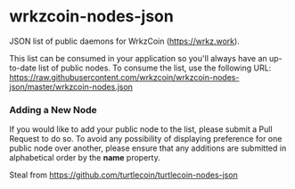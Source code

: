 # wrkzcoin-nodes-json

JSON list of public daemons for WrkzCoin (https://wrkz.work).

This list can be consumed in your application so you'll always have an up-to-date list of public nodes. To consume the list, use the following URL: https://raw.githubusercontent.com/wrkzcoin/wrkzcoin-nodes-json/master/wrkzcoin-nodes.json

### Adding a New Node

If you would like to add your public node to the list, please submit a Pull Request to do so. To avoid any possibility of displaying preference for one public node over another, please ensure that any additions are submitted in alphabetical order by the **name** property.

Steal from https://github.com/turtlecoin/turtlecoin-nodes-json